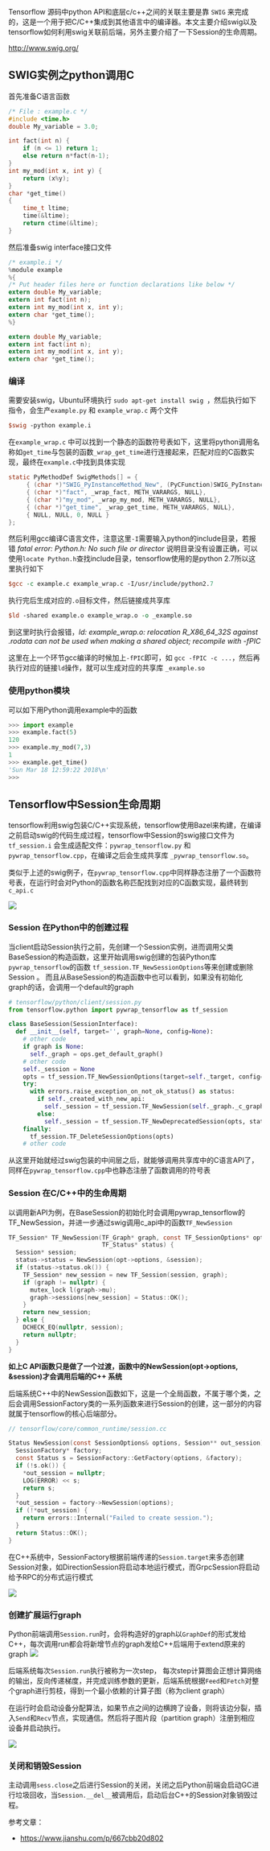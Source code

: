 Tensorflow 源码中python API和底层c/c++之间的关联主要是靠 `SWIG` 来完成的，这是一个用于把C/C++集成到其他语言中的编译器。本文主要介绍swig以及tensorflow如何利用swig关联前后端，另外主要介绍了一下Session的生命周期。

http://www.swig.org/


## SWIG实例之python调用C
首先准备C语言函数
```c++
/* File : example.c */
#include <time.h>
double My_variable = 3.0;

int fact(int n) {
    if (n <= 1) return 1;
    else return n*fact(n-1);
}
int my_mod(int x, int y) {
    return (x%y);
}
char *get_time()
{
    time_t ltime;
    time(&ltime);
    return ctime(&ltime);
}
```
然后准备swig interface接口文件
```c
/* example.i */
%module example
%{
/* Put header files here or function declarations like below */
extern double My_variable;
extern int fact(int n);
extern int my_mod(int x, int y);
extern char *get_time();
%}

extern double My_variable;
extern int fact(int n);
extern int my_mod(int x, int y);
extern char *get_time();
```
### 编译
需要安装swig，Ubuntu环境执行 `sudo apt-get install swig `，然后执行如下指令，会生产`example.py` 和 `example_wrap.c` 两个文件
```perl
$swig -python example.i
```
在`example_wrap.c` 中可以找到一个静态的函数符号表如下，这里将python调用名称如`get_time`与包装的函数`_wrap_get_time`进行连接起来，匹配对应的C函数实现，最终在`example.c`中找到具体实现
```c
static PyMethodDef SwigMethods[] = {
	 { (char *)"SWIG_PyInstanceMethod_New", (PyCFunction)SWIG_PyInstanceMethod_New, METH_O, NULL},
	 { (char *)"fact", _wrap_fact, METH_VARARGS, NULL},
	 { (char *)"my_mod", _wrap_my_mod, METH_VARARGS, NULL},
	 { (char *)"get_time", _wrap_get_time, METH_VARARGS, NULL},
	 { NULL, NULL, 0, NULL }
};
```

然后利用gcc编译C语言文件，注意这里`-I`需要输入python的include目录，若报错  _fatal error: Python.h: No such file or director_ 说明目录没有设置正确，可以使用`locate Python.h`查找include目录，tensorflow使用的是python 2.7所以这里执行如下
```perl
$gcc -c example.c example_wrap.c -I/usr/include/python2.7
```
执行完后生成对应的`.o`目标文件，然后链接成共享库
```perl
$ld -shared example.o example_wrap.o -o _example.so
```
到这里时执行会报错，_ld: example_wrap.o: relocation R_X86_64_32S against .rodata can not be used when making a shared object; recompile with -fPIC_

这里在上一个环节gcc编译的时候加上`-fPIC`即可，如 `gcc -fPIC -c ...`，然后再执行对应的链接`ld`操作，就可以生成对应的共享库 `_example.so`

### 使用python模块
可以如下用Python调用example中的函数
```python
>>> import example
>>> example.fact(5)
120
>>> example.my_mod(7,3)
1
>>> example.get_time()
'Sun Mar 18 12:59:22 2018\n'
>>>
```

## Tensorflow中Session生命周期
tensorflow利用swig包装C/C++实现系统，tensorflow使用Bazel来构建，在编译之前启动swig的代码生成过程，tensorflow中Session的swig接口文件为 `tf_session.i` 会生成适配文件：`pywrap_tensorflow.py` 和 `pywrap_tensorflow.cpp`，在编译之后会生成共享库 `_pywrap_tensorflow.so`。

类似于上述的swig例子，在`pywrap_tensorflow.cpp`中同样静态注册了一个函数符号表，在运行时会对Python的函数名称匹配找到对应的C函数实现，最终转到`c_api.c`

![](https://upload-images.jianshu.io/upload_images/2254249-6b09734b9eb93e83.png)

### Session 在Python中的创建过程
当client启动Session执行之前，先创建一个Session实例，进而调用父类BaseSession的构造函数，这里开始调用swig创建的包装Python库`pywrap_tensorflow`的函数
`tf_session.TF_NewSessionOptions`等来创建或删除Session 。 而且从BaseSession的构造函数中也可以看到，如果没有初始化graph的话，会调用一个default的graph
```python
# tensorflow/python/client/session.py
from tensorflow.python import pywrap_tensorflow as tf_session

class BaseSession(SessionInterface):
  def __init__(self, target='', graph=None, config=None):
    # other code
    if graph is None:
      self._graph = ops.get_default_graph()
    # other code
    self._session = None
    opts = tf_session.TF_NewSessionOptions(target=self._target, config=config)
    try:
      with errors.raise_exception_on_not_ok_status() as status:
        if self._created_with_new_api:
          self._session = tf_session.TF_NewSession(self._graph._c_graph, opts,
        else:
          self._session = tf_session.TF_NewDeprecatedSession(opts, status)
    finally:
      tf_session.TF_DeleteSessionOptions(opts)
    # other code
```
从这里开始就经过swig包装的中间层之后，就能够调用共享库中的C语言API了，同样在`pywrap_tensorflow.cpp`中也静态注册了函数调用的符号表

### Session 在C/C++中的生命周期
以调用新API为例，在BaseSession的初始化时会调用pywrap_tensorflow的TF_NewSession，并进一步通过swig调用c_api中的函数`TF_NewSession`
```c
TF_Session* TF_NewSession(TF_Graph* graph, const TF_SessionOptions* opt,
                          TF_Status* status) {
  Session* session;
  status->status = NewSession(opt->options, &session);
  if (status->status.ok()) {
    TF_Session* new_session = new TF_Session(session, graph);
    if (graph != nullptr) {
      mutex_lock l(graph->mu);
      graph->sessions[new_session] = Status::OK();
    }
    return new_session;
  } else {
    DCHECK_EQ(nullptr, session);
    return nullptr;
  }
}
```
__如上C API函数只是做了一个过渡，函数中的NewSession(opt->options, &session)才会调用后端的C++ 系统__

后端系统C++中的NewSession函数如下，这是一个全局函数，不属于哪个类，之后会调用SessionFactory类的一系列函数来进行Session的创建，这一部分的内容就属于tensorflow的核心后端部分。
```c
// tensorflow/core/common_runtime/session.cc

Status NewSession(const SessionOptions& options, Session** out_session) {
  SessionFactory* factory;
  const Status s = SessionFactory::GetFactory(options, &factory);
  if (!s.ok()) {
    *out_session = nullptr;
    LOG(ERROR) << s;
    return s;
  }
  *out_session = factory->NewSession(options);
  if (!*out_session) {
    return errors::Internal("Failed to create session.");
  }
  return Status::OK();
}
```
在C++系统中，SessionFactory根据前端传递的`Session.target`来多态创建Session对象，如DirectionSession将启动本地运行模式，而GrpcSession将启动给予RPC的分布式运行模式

![](https://upload-images.jianshu.io/upload_images/2254249-6f041f03334e53a1.png)

### 创建扩展运行graph
Python前端调用`Session.run`时，会将构造好的graph以`GraphDef`的形式发给C++，每次调用run都会将新增节点的graph发给C++后端用于extend原来的graph
![](https://upload-images.jianshu.io/upload_images/2254249-32a40ff3a1852e28.png)

后端系统每次`Session.run`执行被称为一次step， 每次step计算图会正想计算网络的输出，反向传递梯度，并完成训练参数的更新，后端系统根据`Feed`和`Fetch`对整个graph进行剪枝，得到一个最小依赖的计算子图（称为client graph）

在运行时会启动设备分配算法，如果节点之间的边横跨了设备，则将该边分裂，插入`Send`和`Recv`节点，实现通信。然后将子图片段（partition graph）注册到相应设备并启动执行。

![](https://upload-images.jianshu.io/upload_images/2254249-8e6f49ede17e91f8.png)

### 关闭和销毁Session
主动调用`sess.close`之后进行Session的关闭，关闭之后Python前端会启动GC进行垃圾回收，当`Session.__del__`被调用后，启动后台C++的Session对象销毁过程。

参考文章：
* https://www.jianshu.com/p/667cbb20d802

